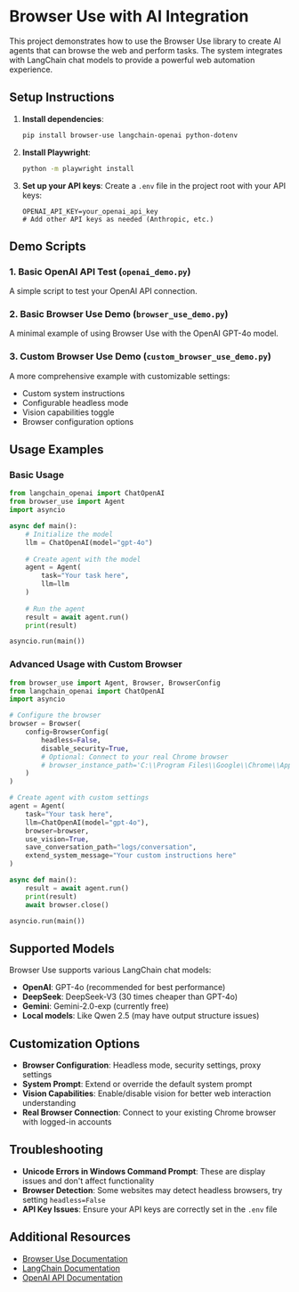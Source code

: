 # Browser Use with AI Integration

This project demonstrates how to use the Browser Use library to create AI agents that can browse the web and perform tasks. The system integrates with LangChain chat models to provide a powerful web automation experience.

## Setup Instructions

1. **Install dependencies**:
   ```bash
   pip install browser-use langchain-openai python-dotenv
   ```

2. **Install Playwright**:
   ```bash
   python -m playwright install
   ```

3. **Set up your API keys**:
   Create a `.env` file in the project root with your API keys:
   ```
   OPENAI_API_KEY=your_openai_api_key
   # Add other API keys as needed (Anthropic, etc.)
   ```

## Demo Scripts

### 1. Basic OpenAI API Test (`openai_demo.py`)
A simple script to test your OpenAI API connection.

### 2. Basic Browser Use Demo (`browser_use_demo.py`)
A minimal example of using Browser Use with the OpenAI GPT-4o model.

### 3. Custom Browser Use Demo (`custom_browser_use_demo.py`)
A more comprehensive example with customizable settings:
- Custom system instructions
- Configurable headless mode
- Vision capabilities toggle
- Browser configuration options

## Usage Examples

### Basic Usage
```python
from langchain_openai import ChatOpenAI
from browser_use import Agent
import asyncio

async def main():
    # Initialize the model
    llm = ChatOpenAI(model="gpt-4o")
    
    # Create agent with the model
    agent = Agent(
        task="Your task here",
        llm=llm
    )
    
    # Run the agent
    result = await agent.run()
    print(result)

asyncio.run(main())
```

### Advanced Usage with Custom Browser
```python
from browser_use import Agent, Browser, BrowserConfig
from langchain_openai import ChatOpenAI
import asyncio

# Configure the browser
browser = Browser(
    config=BrowserConfig(
        headless=False,
        disable_security=True,
        # Optional: Connect to your real Chrome browser
        # browser_instance_path='C:\\Program Files\\Google\\Chrome\\Application\\chrome.exe',
    )
)

# Create agent with custom settings
agent = Agent(
    task="Your task here",
    llm=ChatOpenAI(model="gpt-4o"),
    browser=browser,
    use_vision=True,
    save_conversation_path="logs/conversation",
    extend_system_message="Your custom instructions here"
)

async def main():
    result = await agent.run()
    print(result)
    await browser.close()

asyncio.run(main())
```

## Supported Models

Browser Use supports various LangChain chat models:

- **OpenAI**: GPT-4o (recommended for best performance)
- **DeepSeek**: DeepSeek-V3 (30 times cheaper than GPT-4o)
- **Gemini**: Gemini-2.0-exp (currently free)
- **Local models**: Like Qwen 2.5 (may have output structure issues)

## Customization Options

- **Browser Configuration**: Headless mode, security settings, proxy settings
- **System Prompt**: Extend or override the default system prompt
- **Vision Capabilities**: Enable/disable vision for better web interaction understanding
- **Real Browser Connection**: Connect to your existing Chrome browser with logged-in accounts

## Troubleshooting

- **Unicode Errors in Windows Command Prompt**: These are display issues and don't affect functionality
- **Browser Detection**: Some websites may detect headless browsers, try setting `headless=False`
- **API Key Issues**: Ensure your API keys are correctly set in the `.env` file

## Additional Resources

- [Browser Use Documentation](https://docs.browser-use.com/)
- [LangChain Documentation](https://python.langchain.com/docs/get_started/introduction)
- [OpenAI API Documentation](https://platform.openai.com/docs/introduction)
